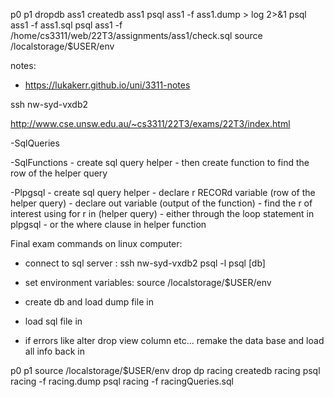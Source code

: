 
p0
p1
dropdb ass1
createdb ass1
psql ass1 -f ass1.dump > log 2>&1
psql ass1 -f ass1.sql
psql ass1 -f /home/cs3311/web/22T3/assignments/ass1/check.sql
source /localstorage/$USER/env

notes:
- https://lukakerr.github.io/uni/3311-notes

ssh nw-syd-vxdb2

http://www.cse.unsw.edu.au/~cs3311/22T3/exams/22T3/index.html


-SqlQueries 

-SqlFunctions 
    - create sql query helper 
    - then create function to find the row of the helper query 

-Plpgsql
    - create sql query helper 
    - declare r RECORd variable (row of the helper query)
    - declare out variable (output of the function)
    - find the r of interest using for r in (helper query) 
        - either through the loop statement in plpgsql
        - or the where clause in helper function
    
    


Final exam commands on linux computer: 

- connect to sql server : 
    ssh nw-syd-vxdb2
    psql -l 
    psql [db]

- set environment variables: 
    source /localstorage/$USER/env

- create db and load dump file in 

- load sql file in 

- if errors like alter drop view column etc... remake the data base and load all info back in 

p0
p1
source /localstorage/$USER/env
drop dp racing 
createdb racing 
psql racing -f racing.dump
psql racing -f racingQueries.sql